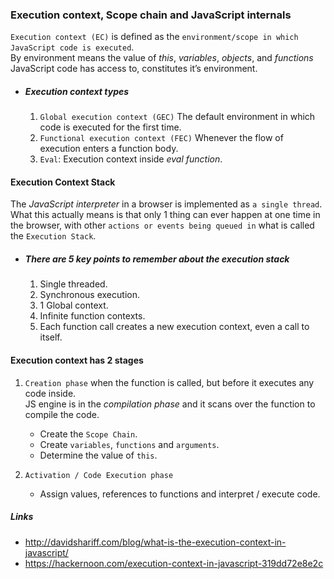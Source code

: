 ### Execution context, Scope chain and JavaScript internals
`Execution context (EC)` is defined as the `environment/scope in which JavaScript code is executed`. <br />By environment means the value of _this_, _variables_, _objects_, and _functions_ JavaScript code has access to, constitutes it’s environment. <br/>

* ##### Execution context types
  1. `Global execution context (GEC)` The default environment in which code is executed for the first time.
  2. `Functional execution context (FEC)` Whenever the flow of execution enters a function body. 
  3. `Eval`: Execution context inside _eval function_.

#### Execution Context Stack
  The _JavaScript interpreter_ in a browser is implemented as `a single thread`. <br />
  What this actually means is that only 1 thing can ever happen at one time in the browser, with other `actions or events being queued in` what is called the `Execution Stack`.

* ##### There are 5 key points to remember about the execution stack
  1. Single threaded.
  2. Synchronous execution.
  3. 1 Global context.
  4. Infinite function contexts.
  5. Each function call creates a new execution context, even a call to itself.

#### Execution context has 2 stages
  1. `Creation phase` when the function is called, but before it executes any code inside. <br/> 
  JS engine is in the _compilation phase_ and it scans over the function to compile the code.
     * Create the `Scope Chain`.
     * Create `variables`, `functions` and `arguments`.
     * Determine the value of `this`.
     
  2. `Activation / Code Execution phase`
     * Assign values, references to functions and interpret / execute code.


##### Links
* http://davidshariff.com/blog/what-is-the-execution-context-in-javascript/
* https://hackernoon.com/execution-context-in-javascript-319dd72e8e2c

    


    